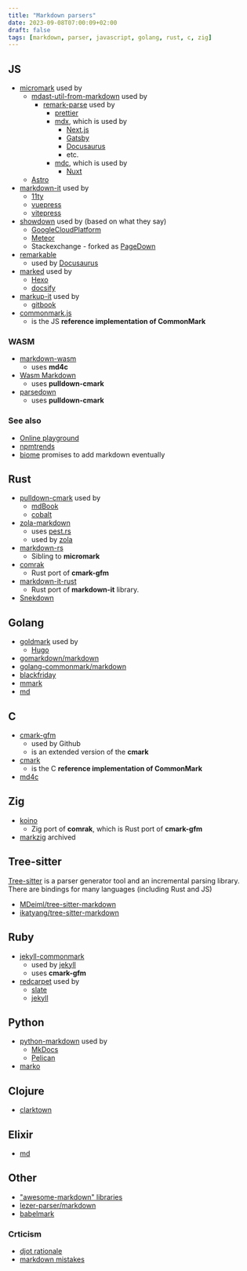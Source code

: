 ```yaml
---
title: "Markdown parsers"
date: 2023-09-08T07:00:09+02:00
draft: false
tags: [markdown, parser, javascript, golang, rust, c, zig]
---
```


## JS

- [micromark](https://github.com/micromark/micromark) used by
  - [mdast-util-from-markdown](https://github.com/syntax-tree/mdast-util-from-markdown) used by
    - [remark-parse](https://github.com/remarkjs/remark/tree/main/packages/remark-parse) used by
      - [prettier](https://prettier.io/blog/2017/11/07/1.8.0.html)
      - [mdx](https://github.com/mdx-js/mdx/tree/main/packages/mdx), which is used by
        - [Next.js](https://nextjs.org/)
        - [Gatsby](https://www.gatsbyjs.com/)
        - [Docusaurus](https://docusaurus.io/)
        - etc.
      - [mdc](https://www.npmjs.com/package/remark-mdc), which is used by
        - [Nuxt](https://nuxt.com/)
  - [Astro](https://astro.build/)
- [markdown-it](https://github.com/markdown-it/markdown-it) used by
  - [11ty](https://www.11ty.dev/docs/languages/markdown/)
  - [vuepress](https://v2.vuepress.vuejs.org/)
  - [vitepress](https://vitepress.dev/)
- [showdown](https://github.com/showdownjs/showdown) used by (based on what they say)
  - [GoogleCloudPlatform](https://github.com/GoogleCloudPlatform)
  - [Meteor](https://www.meteor.com/)
  - Stackexchange - forked as [PageDown](https://code.google.com/archive/p/pagedown/)
- [remarkable](https://github.com/jonschlinkert/remarkable)
  - used by [Docusaurus](https://docusaurus.io/)
- [marked](https://github.com/markedjs/marked) used by
  - [Hexo](https://hexo.io/index.html)
  - [docsify](https://github.com/docsifyjs/docsify)
- [markup-it](https://www.npmjs.com/package/markup-it) used by
  - [gitbook](https://www.gitbook.com/)
- [commonmark.js](https://github.com/commonmark/commonmark.js/)
  - is the JS **reference implementation of CommonMark**

### WASM

- [markdown-wasm](https://github.com/rsms/markdown-wasm)
  - uses **md4c**
- [Wasm Markdown](https://markdown.fastlylabs.com/)
  - uses **pulldown-cmark**
- [parsedown](https://github.com/rodneylab/parsedown)
  - uses **pulldown-cmark**

### See also

- [Online playground](https://umemotoctrl.github.io/mdpjs/)
- [npmtrends](https://npmtrends.com/commonmark-vs-markdown-it-vs-marked-vs-markup-it-vs-micromark-vs-remark-parse-vs-remarkable-vs-showdown)
- [biome](https://biomejs.dev/internals/language-support/) promises to add markdown eventually

## Rust

- [pulldown-cmark](https://github.com/raphlinus/pulldown-cmark) used by
  - [mdBook](https://github.com/rust-lang/mdBook)
  - [cobalt](https://cobalt-org.github.io/)
- [zola-markdown](https://github.com/getzola/zola/tree/master/components/markdown)
  - uses [pest.rs](https://pest.rs/)
  - used by [zola](https://github.com/getzola/zola)
- [markdown-rs](https://github.com/wooorm/markdown-rs)
  - Sibling to **micromark**
- [comrak](https://github.com/kivikakk/comrak)
  - Rust port of **cmark-gfm**
- [markdown-it-rust](https://github.com/markdown-it-rust/markdown-it)
  - Rust port of **markdown-it** library.
- [Snekdown](https://github.com/Trivernis/snekdown)

## Golang

- [goldmark](https://github.com/yuin/goldmark) used by
  - [Hugo](https://gohugo.io/getting-started/configuration-markup/)
- [gomarkdown/markdown](https://github.com/gomarkdown/markdown)
- [golang-commonmark/markdown](https://gitlab.com/golang-commonmark/markdown)
- [blackfriday](https://github.com/russross/blackfriday)
- [mmark](https://github.com/mmarkdown/mmark)
- [md](https://pkg.go.dev/src.elv.sh/pkg/md)

## C

- [cmark-gfm](https://github.com/github/cmark-gfm)
  - used by Github
  - is an extended version of the **cmark**
- [cmark](https://github.com/commonmark/cmark)
  - is the C **reference implementation of CommonMark**
- [md4c](https://github.com/mity/md4c)

## Zig

- [koino](https://github.com/kivikakk/koino)
  - Zig port of **comrak**, which is Rust port of **cmark-gfm**
- [markzig](https://github.com/demizer/markzig) archived

## Tree-sitter

[Tree-sitter](https://tree-sitter.github.io/tree-sitter/) is a parser generator tool and an incremental parsing library. There are bindings for many languages (including Rust and JS)

- [MDeiml/tree-sitter-markdown](https://github.com/MDeiml/tree-sitter-markdown)
- [ikatyang/tree-sitter-markdown](https://github.com/ikatyang/tree-sitter-markdown)

## Ruby

- [jekyll-commonmark](https://github.com/jekyll/jekyll-commonmark)
  - used by [jekyll](https://jekyllrb.com/docs/configuration/markdown/)
  - uses **cmark-gfm**
- [redcarpet](https://github.com/vmg/redcarpet) used by
  - [slate](https://github.com/slatedocs/slate)
  - [jekyll](https://jekyllrb.com/docs/configuration/markdown/)

## Python

- [python-markdown](https://python-markdown.github.io/) used by
  - [MkDocs](https://www.mkdocs.org/)
  - [Pelican](https://getpelican.com/)
- [marko](https://github.com/frostming/marko)

## Clojure

- [clarktown](https://github.com/askonomm/clarktown)

## Elixir

- [md](https://github.com/am-kantox/md)

## Other

- ["awesome-markdown" libraries](https://github.com/BubuAnabelas/awesome-markdown#libraries)
- [lezer-parser/markdown](https://github.com/lezer-parser/markdown)
- [babelmark](https://babelmark.github.io/)

### Crticism

- [djot rationale](https://github.com/jgm/djot#rationale)
- [markdown mistakes](https://www.swyx.io/markdown-mistakes)
